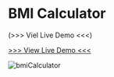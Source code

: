 # BMI Calculator


(>>> Viel Live Demo <<<)

[>>> View Live Demo <<<]([https://michelpomerantzeff.github.io/Countdown/](https://michelpomerantzeff.github.io/bmiCalculator/))


![bmiCalculator](https://user-images.githubusercontent.com/96065240/175546172-03b1eca6-f322-4868-a27a-f2d91cbb4c31.png)
